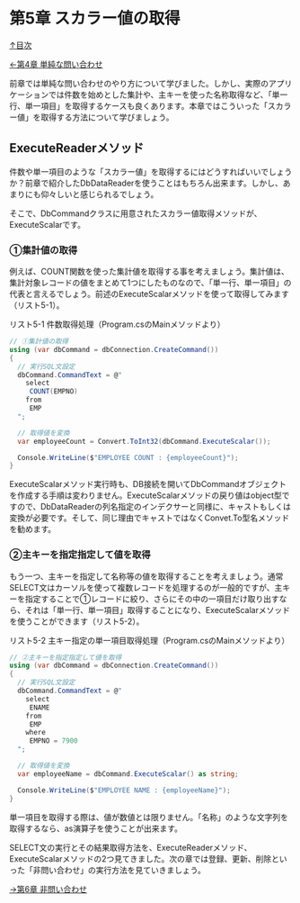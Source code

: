 第5章 スカラー値の取得
=====

[↑目次](..\README.md "目次")

[←第4章 単純な問い合わせ](04-execute-query.md)

前章では単純な問い合わせのやり方について学びました。しかし、実際のアプリケーションでは件数を始めとした集計や、主キーを使った名称取得など、「単一行、単一項目」を取得するケースも良くあります。本章ではこういった「スカラー値」を取得する方法について学びましょう。

## ExecuteReaderメソッド

件数や単一項目のような「スカラー値」を取得するにはどうすればいいでしょうか？前章で紹介したDbDataReaderを使うことはもちろん出来ます。しかし、あまりにも仰々しいと感じられるでしょう。

そこで、DbCommandクラスに用意されたスカラー値取得メソッドが、ExecuteScalarです。

### ①集計値の取得

例えば、COUNT関数を使った集計値を取得する事を考えましょう。集計値は、集計対象レコードの値をまとめて1つにしたものなので、「単一行、単一項目」の代表と言えるでしょう。前述のExecuteScalarメソッドを使って取得してみます（リスト5-1）。

リスト5-1 件数取得処理（Program.csのMainメソッドより）

```csharp
// ①集計値の取得
using (var dbCommand = dbConnection.CreateCommand())
{
  // 実行SQL文設定
  dbCommand.CommandText = @"
    select
     COUNT(EMPNO)
    from
     EMP
  ";

  // 取得値を変換
  var employeeCount = Convert.ToInt32(dbCommand.ExecuteScalar());

  Console.WriteLine($"EMPLOYEE COUNT : {employeeCount}");
}
```

ExecuteScalarメソッド実行時も、DB接続を開いてDbCommandオブジェクトを作成する手順は変わりません。ExecuteScalarメソッドの戻り値はobject型ですので、DbDataReaderの列名指定のインデクサーと同様に、キャストもしくは変換が必要です。そして、同じ理由でキャストではなくConvet.To型名メソッドを勧めます。

### ②主キーを指定指定して値を取得

もう一つ、主キーを指定して名称等の値を取得することを考えましょう。通常SELECT文はカーソルを使って複数レコードを処理するのが一般的ですが、主キーを指定することで①レコードに絞り、さらにその中の一項目だけ取り出すなら、それは「単一行、単一項目」取得することになり、ExecuteScalarメソッドを使うことができます（リスト5-2）。

リスト5-2 主キー指定の単一項目取得処理（Program.csのMainメソッドより）

```csharp
// ②主キーを指定指定して値を取得
using (var dbCommand = dbConnection.CreateCommand())
{
  // 実行SQL文設定
  dbCommand.CommandText = @"
    select
     ENAME
    from
     EMP
    where
     EMPNO = 7900
  ";

  // 取得値を変換
  var employeeName = dbCommand.ExecuteScalar() as string;

  Console.WriteLine($"EMPLOYEE NAME : {employeeName}");
}
```

単一項目を取得する際は、値が数値とは限りません。「名称」のような文字列を取得するなら、as演算子を使うことが出来ます。


SELECT文の実行とその結果取得方法を、ExecuteReaderメソッド、ExecuteScalarメソッドの2つ見てきました。次の章では登録、更新、削除といった「非問い合わせ」の実行方法を見ていきましょう。

[→第6章 非問い合わせ](06-execute-non-query.md)  
